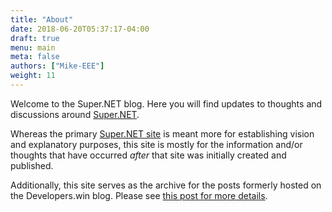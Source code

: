 ```yaml
---
title: "About"
date: 2018-06-20T05:37:17-04:00
draft: true
menu: main
meta: false
authors: ["Mike-EEE"]
weight: 11
---
```


Welcome to the Super.NET blog.  Here you will find updates to thoughts and discussions around [Super.NET](https://superdotnet.run).  

Whereas the primary [Super.NET site](https://superdotnet.run) is meant more for establishing vision and explanatory purposes, this site is mostly for the information and/or thoughts that have occurred _after_ that site was initially created and published.

Additionally, this site serves as the archive for the posts formerly hosted on the Developers.win blog.  Please see [this post for more details](/2018/06/hello-world-welcome-to-super.net-blog-dawg/).